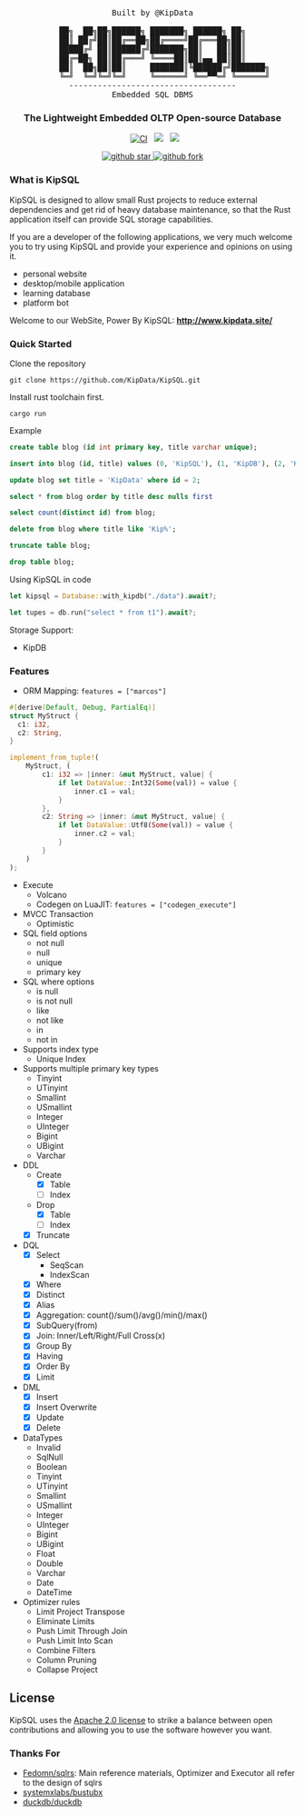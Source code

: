 <pre align="center">
Built by @KipData

██╗  ██╗██╗██████╗ ███████╗ ██████╗ ██╗
██║ ██╔╝██║██╔══██╗██╔════╝██╔═══██╗██║
█████╔╝ ██║██████╔╝███████╗██║   ██║██║
██╔═██╗ ██║██╔═══╝ ╚════██║██║▄▄ ██║██║
     ██║  ██╗██║██║     ███████║╚██████╔╝███████╗
     ╚═╝  ╚═╝╚═╝╚═╝     ╚══════╝ ╚══▀▀═╝ ╚══════╝
-----------------------------------
Embedded SQL DBMS
</pre>
<h3 align="center">
    The Lightweight Embedded OLTP Open-source Database
</h3>

<p align="center">
    &nbsp;
    <a href="https://github.com/KipData/KipSQL/actions/workflows/ci.yml"><img src="https://github.com/KipData/KipSQL/actions/workflows/ci.yml/badge.svg" alt="CI"></img></a>
    &nbsp;
    <a href="https://github.com/KipData/KipSQL/blob/main/LICENSE"><img src="https://img.shields.io/github/license/KipData/KipSQL"></a>
    &nbsp;
    <a href="https://www.rust-lang.org/community"><img src="https://img.shields.io/badge/Rust_Community%20-Join_us-brightgreen?style=plastic&logo=rust"></a>
</p>
<p align="center">
  <a href="https://github.com/KipData/KipSQL" target="_blank">
    <img src="https://img.shields.io/github/stars/KipData/KipSQL.svg?style=social" alt="github star"/>
    <img src="https://img.shields.io/github/forks/KipData/KipSQL.svg?style=social" alt="github fork"/>
  </a>
</p>

### What is KipSQL

KipSQL is designed to allow small Rust projects to reduce external dependencies and get rid of heavy database maintenance, 
so that the Rust application itself can provide SQL storage capabilities.


If you are a developer of the following applications, we very much welcome you to try using KipSQL 
and provide your experience and opinions on using it.
- personal website
- desktop/mobile application
- learning database
- platform bot

Welcome to our WebSite, Power By KipSQL: **http://www.kipdata.site/**

### Quick Started
Clone the repository
``` shell
git clone https://github.com/KipData/KipSQL.git
```

Install rust toolchain first.
```
cargo run
```
Example
```sql
create table blog (id int primary key, title varchar unique);

insert into blog (id, title) values (0, 'KipSQL'), (1, 'KipDB'), (2, 'KipBlog');

update blog set title = 'KipData' where id = 2;

select * from blog order by title desc nulls first

select count(distinct id) from blog;

delete from blog where title like 'Kip%';

truncate table blog;

drop table blog;
```
Using KipSQL in code
```rust
let kipsql = Database::with_kipdb("./data").await?;

let tupes = db.run("select * from t1").await?;
```
Storage Support:
- KipDB

### Features
- ORM Mapping: `features = ["marcos"]`
```rust
#[derive(Default, Debug, PartialEq)]
struct MyStruct {
  c1: i32,
  c2: String,
}

implement_from_tuple!(
    MyStruct, (
        c1: i32 => |inner: &mut MyStruct, value| {
            if let DataValue::Int32(Some(val)) = value {
                inner.c1 = val;
            }
        },
        c2: String => |inner: &mut MyStruct, value| {
            if let DataValue::Utf8(Some(val)) = value {
                inner.c2 = val;
            }
        }
    )
);
```
- Execute
  - Volcano
  - Codegen on LuaJIT: `features = ["codegen_execute"]`
- MVCC Transaction
  - Optimistic
- SQL field options
  - not null
  - null
  - unique
  - primary key
- SQL where options
  - is null
  - is not null
  - like
  - not like
  - in
  - not in
- Supports index type
  - Unique Index
- Supports multiple primary key types
  - Tinyint
  - UTinyint
  - Smallint
  - USmallint
  - Integer
  - UInteger
  - Bigint
  - UBigint
  - Varchar
- DDL
  - Create
    - [x] Table
    - [ ] Index
  - Drop
    - [x] Table
    - [ ] Index
  - [x] Truncate
- DQL
  - [x] Select
    - SeqScan
    - IndexScan
  - [x] Where
  - [x] Distinct
  - [x] Alias
  - [x] Aggregation: count()/sum()/avg()/min()/max()
  - [x] SubQuery(from)
  - [x] Join: Inner/Left/Right/Full Cross(x)
  - [x] Group By
  - [x] Having
  - [x] Order By
  - [x] Limit
- DML
  - [x] Insert
  - [x] Insert Overwrite
  - [x] Update
  - [x] Delete
- DataTypes
  - Invalid
  - SqlNull
  - Boolean
  - Tinyint
  - UTinyint
  - Smallint
  - USmallint
  - Integer
  - UInteger
  - Bigint
  - UBigint
  - Float
  - Double
  - Varchar
  - Date
  - DateTime
- Optimizer rules
  - Limit Project Transpose
  - Eliminate Limits
  - Push Limit Through Join
  - Push Limit Into Scan
  - Combine Filters
  - Column Pruning
  - Collapse Project

## License

KipSQL uses the [Apache 2.0 license][1] to strike a balance between
open contributions and allowing you to use the software however you want.

[1]: <https://github.com/KipData/KipSQL/blob/main/LICENSE>

### Thanks For
- [Fedomn/sqlrs](https://github.com/Fedomn/sqlrs): Main reference materials, Optimizer and Executor all refer to the design of sqlrs
- [systemxlabs/bustubx](https://github.com/systemxlabs/bustubx)
- [duckdb/duckdb](https://github.com/duckdb/duckdb)
